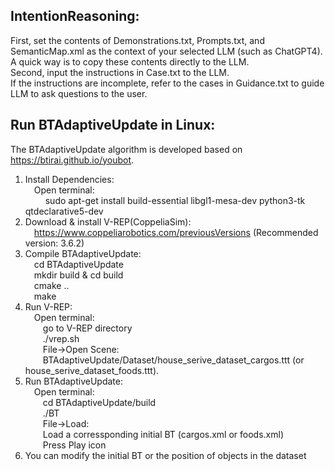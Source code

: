## IntentionReasoning:  
First, set the contents of Demonstrations.txt, Prompts.txt, and SemanticMap.xml as the context of your selected LLM (such as ChatGPT4).  
A quick way is to copy these contents directly to the LLM.  
Second, input the instructions in Case.txt to the LLM.  
If the instructions are incomplete, refer to the cases in Guidance.txt to guide LLM to ask questions to the user.  
## Run BTAdaptiveUpdate in Linux:  
The BTAdaptiveUpdate algorithm is developed based on https://btirai.github.io/youbot.  
1. Install Dependencies:  
    &emsp;Open terminal:  
         &emsp; &emsp;sudo apt-get install build-essential libgl1-mesa-dev python3-tk qtdeclarative5-dev
2. Download & install V-REP(CoppeliaSim):  
    &emsp;https://www.coppeliarobotics.com/previousVersions (Recommended version: 3.6.2)  
3. Compile BTAdaptiveUpdate:  
    &emsp;cd BTAdaptiveUpdate  
    &emsp;mkdir build & cd build  
    &emsp;cmake ..  
    &emsp;make  
4. Run V-REP:  
    &emsp;Open terminal:  
        &emsp;&emsp;go to V-REP directory  
        &emsp;&emsp;./vrep.sh  
        &emsp;&emsp;File->Open Scene:  
        &emsp;&emsp;BTAdaptiveUpdate/Dataset/house_serive_dataset_cargos.ttt (or house_serive_dataset_foods.ttt).  
5. Run BTAdaptiveUpdate:  
    &emsp;Open terminal:  
        &emsp;&emsp;cd BTAdaptiveUpdate/build  
        &emsp;&emsp;./BT  
        &emsp;&emsp;File->Load:  
        &emsp;&emsp;Load a corressponding initial BT (cargos.xml or foods.xml)  
        &emsp;&emsp;Press Play icon  
6. You can modify the initial BT or the position of objects in the dataset  
